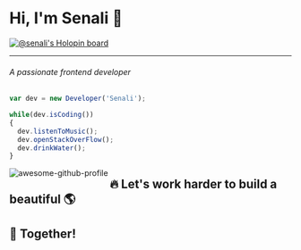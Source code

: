 # Hi, I'm Senali 👋


[![@senali's Holopin board](https://holopin.io/api/user/board?user=senali)](https://holopin.io/@senali)

---

###### A passionate frontend developer

```ts
var dev = new Developer('Senali');

while(dev.isCoding())
{
  dev.listenToMusic();
  dev.openStackOverFlow();
  dev.drinkWater();
}

```


<img align="left" alt="awesome-github-profile" src="https://github-readme-stats-two-sage.vercel.app/api?username=senali-d&show_icons=true"/>

## :fire: Let's work harder to build a beautiful :earth_americas:
## :two_men_holding_hands: Together!


<!--
**senali-d/senali-d** is a ✨ _special_ ✨ repository because its `README.md` (this file) appears on your GitHub profile.

Here are some ideas to get you started:

- 🔭 I’m currently working on ...
- 🌱 I’m currently learning ...
- 👯 I’m looking to collaborate on ...
- 🤔 I’m looking for help with ...
- 💬 Ask me about ...
- 📫 How to reach me: ...
- 😄 Pronouns: ...
- ⚡ Fun fact: ...
-->
